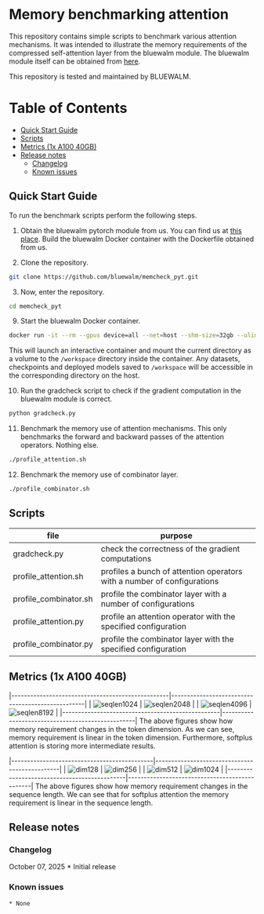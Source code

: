 
# Memory benchmarking attention

This repository contains simple scripts to benchmark various attention mechanisms. 
It was intended to illustrate the memory requirements of the compressed self-attention layer from the bluewalm module. 
The bluewalm module itself can be obtained from [here](https://www.bluewalm.com). 

This repository is tested and maintained by BLUEWALM. 

Table of Contents
=================
  * [Quick Start Guide](#quick-start-guide)
  * [Scripts](#scripts)
  * [Metrics (1x A100 40GB)](#metrics-1x-a100-40gb)
  * [Release notes](#release-notes)
     * [Changelog](#changelog)
     * [Known issues](#known-issues)


## Quick Start Guide

To run the benchmark scripts perform the following steps. 

1. Obtain the bluewalm pytorch module from us. You can find us at [this place](https://www.bluewalm.com). 
Build the bluewalm Docker container with the Dockerfile obtained from us. 

2. Clone the repository. 
```bash
git clone https://github.com/bluewalm/memcheck_pyt.git
```

3. Now, enter the repository. 
```bash
cd memcheck_pyt
```

9. Start the bluewalm Docker container.
```bash
docker run -it --rm --gpus device=all --net=host --shm-size=32gb --ulimit memlock=-1 --cap-add=SYS_ADMIN --ulimit stack=67108864 -v "${PWD}:/workspace" bluewalm_pyt:latest
```
This will launch an interactive container and mount the current directory as a volume to the `/workspace` directory inside the container. 
Any datasets, checkpoints and deployed models saved to `/workspace` will be accessible in the corresponding directory on the host. 

10. Run the gradcheck script to check if the gradient computation in the bluewalm module is correct. 
```bash
python gradcheck.py
```

11. Benchmark the memory use of attention mechanisms. This only benchmarks the forward and backward passes of the attention operators. Nothing else. 
```bash
./profile_attention.sh
```

12. Benchmark the memory use of combinator layer. 
```bash
./profile_combinator.sh
```

## Scripts

| file                  | purpose                                                                 |
|-----------------------|-------------------------------------------------------------------------|
| gradcheck.py          | check the correctness of the gradient computations                      |
| profile_attention.sh  | profiles a bunch of attention operators with a number of configurations |
| profile_combinator.sh | profile the combinator layer with a number of configurations            |                                |
| profile_attention.py  | profile an attention operator with the specified configuration          |
| profile_combinator.py | profile the combinator layer with the specified configuration           |


## Metrics (1x A100 40GB)

|--------------------------------------------------|--------------------------------------------------|
| ![seqlen1024](https://github.com/bluewalm/memcheck_pyt/blob/master/images/sequence%20length%3D1024.png) | ![seqlen2048](https://github.com/bluewalm/memcheck_pyt/blob/master/images/sequence%20length%3D2048.png) |
| ![seqlen4096](https://github.com/bluewalm/memcheck_pyt/blob/master/images/sequence%20length%3D4096.png) | ![seqlen8192](https://github.com/bluewalm/memcheck_pyt/blob/master/images/sequence%20length%3D8192.png) |
|--------------------------------------------------|--------------------------------------------------|
The above figures show how memory requirement changes in the token dimension. 
As we can see, memory requirement is linear in the token dimension. 
Furthermore, softplus attention is storing more intermediate results. 

|---------------------------------------------|-----------------------------------------------|
| ![dim128](https://github.com/bluewalm/memcheck_pyt/blob/master/images/token%20dimension%3D128.png) | ![dim256](https://github.com/bluewalm/memcheck_pyt/blob/master/images/token%20dimension%3D256.png)   |
| ![dim512](https://github.com/bluewalm/memcheck_pyt/blob/master/images/token%20dimension%3D512.png) | ![dim1024](https://github.com/bluewalm/memcheck_pyt/blob/master/images/token%20dimension%3D1024.png) |
|---------------------------------------------|-----------------------------------------------|
The above figures show how memory requirement changes in the sequence length. 
We can see that for softplus attention the memory requirement is linear in the sequence length. 


## Release notes

### Changelog

October 07, 2025
    * Initial release

### Known issues

    * None
